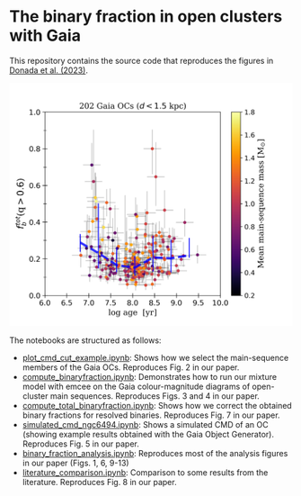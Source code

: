 # The binary fraction in open clusters with Gaia

This repository contains the source code that reproduces the figures in [Donada et al. (2023)](https://arxiv.org/abs/2301.11061).

![BFage](im/age_BF_tot_scatterplot_auxmeanmass.png)

The notebooks are structured as follows:

* [plot_cmd_cut_example.ipynb](plot_cmd_cut_example.ipynb): Shows how we select the main-sequence members of the Gaia OCs. Reproduces Fig. 2 in our paper.
* [compute_binaryfraction.ipynb](compute_binaryfraction.ipynb): Demonstrates how to run our mixture model with emcee on the Gaia colour-magnitude diagrams of open-cluster main sequences. Reproduces Figs. 3 and 4 in our paper. 
* [compute_total_binaryfraction.ipynb](compute_total_binaryfraction.ipynb): Shows how we correct the obtained binary fractions for resolved binaries. Reproduces Fig. 7 in our paper. 
* [simulated_cmd_ngc6494.ipynb](simulated_cmd_ngc6494.ipynb): Shows a simulated CMD of an OC (showing example results obtained with the Gaia Object Generator). Reproduces Fig. 5 in our paper.
* [binary_fraction_analysis.ipynb](binary_fraction_analysis.ipynb): Reproduces most of the analysis figures in our paper (Figs. 1, 6, 9-13)
* [literature_comparison.ipynb](literature_comparison.ipynb): Comparison to some results from the literature. Reproduces Fig. 8 in our paper.
